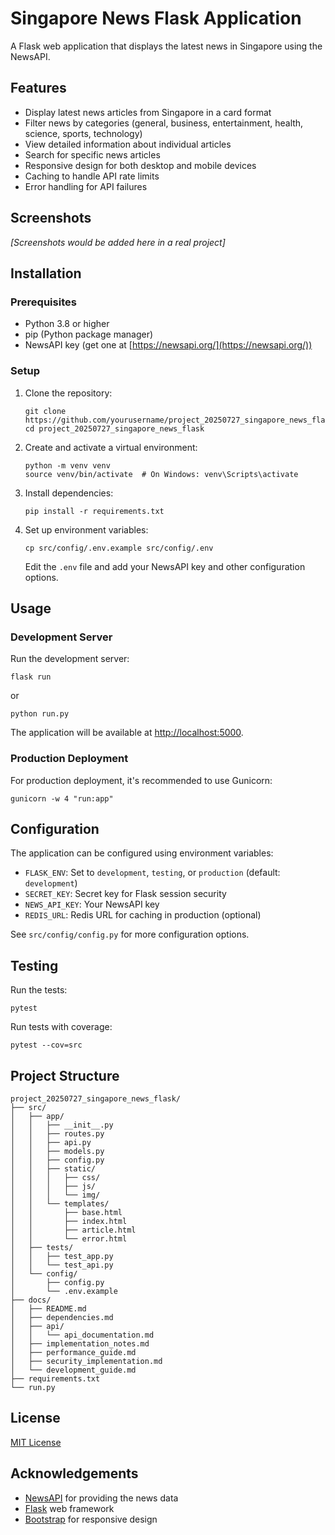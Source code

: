 # Singapore News Flask Application

A Flask web application that displays the latest news in Singapore using the NewsAPI.

## Features

- Display latest news articles from Singapore in a card format
- Filter news by categories (general, business, entertainment, health, science, sports, technology)
- View detailed information about individual articles
- Search for specific news articles
- Responsive design for both desktop and mobile devices
- Caching to handle API rate limits
- Error handling for API failures

## Screenshots

*[Screenshots would be added here in a real project]*

## Installation

### Prerequisites

- Python 3.8 or higher
- pip (Python package manager)
- NewsAPI key (get one at [https://newsapi.org/](https://newsapi.org/))

### Setup

1. Clone the repository:
   ```
   git clone https://github.com/yourusername/project_20250727_singapore_news_flask.git
   cd project_20250727_singapore_news_flask
   ```

2. Create and activate a virtual environment:
   ```
   python -m venv venv
   source venv/bin/activate  # On Windows: venv\Scripts\activate
   ```

3. Install dependencies:
   ```
   pip install -r requirements.txt
   ```

4. Set up environment variables:
   ```
   cp src/config/.env.example src/config/.env
   ```
   
   Edit the `.env` file and add your NewsAPI key and other configuration options.

## Usage

### Development Server

Run the development server:
```
flask run
```
or
```
python run.py
```

The application will be available at [http://localhost:5000](http://localhost:5000).

### Production Deployment

For production deployment, it's recommended to use Gunicorn:
```
gunicorn -w 4 "run:app"
```

## Configuration

The application can be configured using environment variables:

- `FLASK_ENV`: Set to `development`, `testing`, or `production` (default: `development`)
- `SECRET_KEY`: Secret key for Flask session security
- `NEWS_API_KEY`: Your NewsAPI key
- `REDIS_URL`: Redis URL for caching in production (optional)

See `src/config/config.py` for more configuration options.

## Testing

Run the tests:
```
pytest
```

Run tests with coverage:
```
pytest --cov=src
```

## Project Structure

```
project_20250727_singapore_news_flask/
├── src/
│   ├── app/
│   │   ├── __init__.py
│   │   ├── routes.py
│   │   ├── api.py
│   │   ├── models.py
│   │   ├── config.py
│   │   ├── static/
│   │   │   ├── css/
│   │   │   ├── js/
│   │   │   └── img/
│   │   └── templates/
│   │       ├── base.html
│   │       ├── index.html
│   │       ├── article.html
│   │       └── error.html
│   ├── tests/
│   │   ├── test_app.py
│   │   └── test_api.py
│   └── config/
│       ├── config.py
│       └── .env.example
├── docs/
│   ├── README.md
│   ├── dependencies.md
│   ├── api/
│   │   └── api_documentation.md
│   ├── implementation_notes.md
│   ├── performance_guide.md
│   ├── security_implementation.md
│   └── development_guide.md
├── requirements.txt
└── run.py
```

## License

[MIT License](LICENSE)

## Acknowledgements

- [NewsAPI](https://newsapi.org/) for providing the news data
- [Flask](https://flask.palletsprojects.com/) web framework
- [Bootstrap](https://getbootstrap.com/) for responsive design